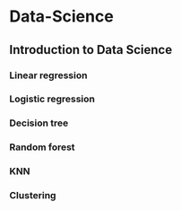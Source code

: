 # Data-Science
## Introduction to Data Science
### Linear regression
### Logistic regression
### Decision tree
### Random forest
### KNN
### Clustering
